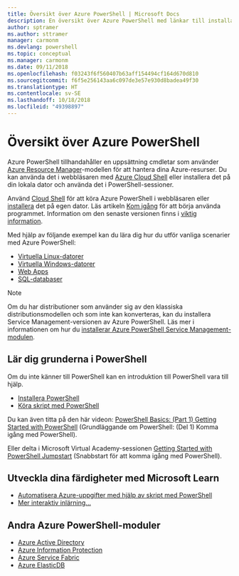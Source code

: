 ```yaml
---
title: Översikt över Azure PowerShell | Microsoft Docs
description: En översikt över Azure PowerShell med länkar till installation och konfiguration.
author: sptramer
ms.author: sttramer
manager: carmonm
ms.devlang: powershell
ms.topic: conceptual
ms.manager: carmonm
ms.date: 09/11/2018
ms.openlocfilehash: f03243f6f560407b63aff154494cf164d670d810
ms.sourcegitcommit: f6f5e256143aa6c097de3e57e930d8badea49f30
ms.translationtype: HT
ms.contentlocale: sv-SE
ms.lasthandoff: 10/18/2018
ms.locfileid: "49398897"
---
```

# <a name="overview-of-azure-powershell"></a>Översikt över Azure PowerShell

Azure PowerShell tillhandahåller en uppsättning cmdletar som använder [Azure Resource Manager](/azure/azure-resource-manager/resource-group-overview)-modellen för att hantera dina Azure-resurser. Du kan använda det i webbläsaren med [Azure Cloud Shell](/azure/cloud-shell/overview) eller installera det på din lokala dator och använda det i PowerShell-sessioner.

Använd [Cloud Shell](/azure/cloud-shell/overview) för att köra Azure PowerShell i webbläsaren eller [installera](install-azurerm-ps.md) det på egen dator. Läs artikeln [Kom igång](get-started-azureps.md) för att börja använda programmet. Information om den senaste versionen finns i [viktig information](release-notes-azureps.md).

Med hjälp av följande exempel kan du lära dig hur du utför vanliga scenarier med Azure PowerShell:

* [Virtuella Linux-datorer](/azure/virtual-machines/virtual-machines-linux-powershell-samples?toc=/powershell/azure/toc.json)
* [Virtuella Windows-datorer](/azure/virtual-machines/virtual-machines-windows-powershell-samples?toc=/powershell/azure/toc.json)
* [Web Apps](/azure/app-service-web/app-service-powershell-samples?toc=/powershell/azure/toc.json)
* [SQL-databaser](/azure/sql-database/sql-database-powershell-samples?toc=/powershell/azure/toc.json)

> [!NOTE]
> Om du har distributioner som använder sig av den klassiska distributionsmodellen och som inte kan konverteras, kan du installera Service Management-versionen av Azure PowerShell. Läs mer i informationen om hur du [installerar Azure PowerShell Service Management-modulen](/powershell/azure/servicemanagement/install-azure-ps).

## <a name="learn-powershell-basics"></a>Lär dig grunderna i PowerShell

Om du inte känner till PowerShell kan en introduktion till PowerShell vara till hjälp.

* [Installera PowerShell](/powershell/scripting/setup/installing-windows-powershell)
* [Köra skript med PowerShell](/powershell/scripting/powershell-scripting)

Du kan även titta på den här videon: [PowerShell Basics: (Part 1) Getting Started with PowerShell](https://channel9.msdn.com/Blogs/Taste-of-Premier/PowerShellBasicsPart1) (Grundläggande om PowerShell: (Del 1) Komma igång med PowerShell).

Eller delta i Microsoft Virtual Academy-sessionen [Getting Started with PowerShell Jumpstart](https://mva.microsoft.com/liveevents/powershell-jumpstart) (Snabbstart för att komma igång med PowerShell).

## <a name="build-your-skills-with-microsoft-learn"></a>Utveckla dina färdigheter med Microsoft Learn

- [Automatisera Azure-uppgifter med hjälp av skript med PowerShell](/learn/modules/automate-azure-tasks-with-powershell/)
- [Mer interaktiv inlärning...](/learn/browse/?term=powershell)

## <a name="other-azure-powershell-modules"></a>Andra Azure PowerShell-moduler

* [Azure Active Directory](/powershell/azure/active-directory/)
* [Azure Information Protection](/powershell/azure/aip/)
* [Azure Service Fabric](/powershell/azure/service-fabric/)
* [Azure ElasticDB](/powershell/azure/elasticdbjobs/)
